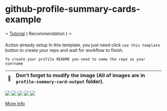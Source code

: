 # github-profile-summary-cards-example

:star: [Tutorial](https://github.com/nickshumak/github-profile-summary-cards/wiki/Toturial) ( Recommendation ) :star:

Action already setup In this template, you just need click `use this template` button to create your repo and wait for workflow to finish.

```To create your profile README you need to name the repo as your username```

| :bell: | Don't forget to modify the image (All of images are in `profile-summary-card-output` folder). |
| :-------: | :-------------------------------------------------------------------------------------------------------- |

[![](https://raw.githubusercontent.com/nickshumak/github-profile-summary-cards-example/master/profile-summary-card-output/vue/0-profile-details.svg)](https://github.com/nickshumak/github-profile-summary-cards)
[![](https://raw.githubusercontent.com/nickshumak/github-profile-summary-cards-example/master/profile-summary-card-output/vue/1-repos-per-language.svg)](https://github.com/nickshumak/github-profile-summary-cards) [![](https://raw.githubusercontent.com/nickshumak/github-profile-summary-cards-example/master/profile-summary-card-output/vue/2-most-commit-language.svg)](https://github.com/nickshumak/github-profile-summary-cards)
[![](https://raw.githubusercontent.com/nickshumak/github-profile-summary-cards-example/master/profile-summary-card-output/vue/3-stats.svg)](https://github.com/nickshumak/github-profile-summary-cards) [![](https://raw.githubusercontent.com/nickshumak/github-profile-summary-cards-example/master/profile-summary-card-output/vue/4-productive-time.svg)](https://github.com/nickshumak/github-profile-summary-cards)

[More Info](https://github.com/nickshumak/github-profile-summary-cards)
